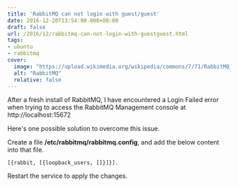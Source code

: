 ```yaml
---
title: 'RabbitMQ can not login with guest/guest'
date: 2016-12-20T13:54:00.000+08:00
draft: false
url: /2016/12/rabbitmq-can-not-login-with-guestguest.html
tags:
- ubuntu
- rabbitmq
cover:
  image: "https://upload.wikimedia.org/wikipedia/commons/7/71/RabbitMQ_logo.svg"
  alt: "RabbitMQ"
  relative: false
---
```


After a fresh install of RabbitMQ, I have encountered a Login Failed error when trying to access the RabbitMQ Management console at http://localhost:15672

Here's one possible solution to overcome this issue.

Create a file **/etc/rabbitmq/rabbitmq.config**, and add the below content into that file.

```
[{rabbit, [{loopback_users, []}]}].
```

Restart the service to apply the changes.